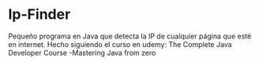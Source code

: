 # Ip-Finder
Pequeño programa en Java que detecta la IP de cualquier página que esté en internet. Hecho siguiendo el curso en udemy: 
The Complete Java Developer Course -Mastering Java from zero
